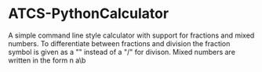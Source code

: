 ATCS-PythonCalculator
=====================
A simple command line style calculator with support for fractions and mixed numbers. 
To differentiate between fractions and division the fraction symbol is given as a "\" instead of a "/" for divison.
Mixed numbers are written in the form n a\b

